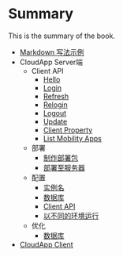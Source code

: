 # Summary

This is the summary of the book.

* [Markdown 写法示例](sample.md)
* CloudApp Server端
    * Client API
        * [Hello](server/client_api/hello.md)
        * [Login](server/client_api/login.md)
        * [Refresh](server/client_api/refresh.md)
        * [Relogin](server/client_api/relogin.md)
        * [Logout](server/client_api/logout.md)
        * [Update](server/client_api/update.md)
        * [Client Property](server/client_api/client-property.md)
        * [List Mobility Apps](server/client_api/list-mobility-apps.md)
    * 部署
        * [制作部署包](server/deployment/pack-a-deployment-package.md)
        * [部署至服务器](server/deployment/deploy-on-mac-linux.md)
    * 配置
        * [实例名](server/conf/server-name.md)
        * [数据库](server/conf/database.md)
        * [Client API](server/conf/client-api.md)
        * [以不同的环境运行](server/conf/env.md)
    * 优化
        * [数据库](server/opt/db.md)
* [CloudApp Client](client/index.md)
